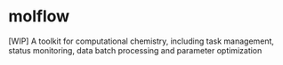 # molflow
[WIP] A toolkit for computational chemistry, including task management, status monitoring, data batch processing and parameter optimization
